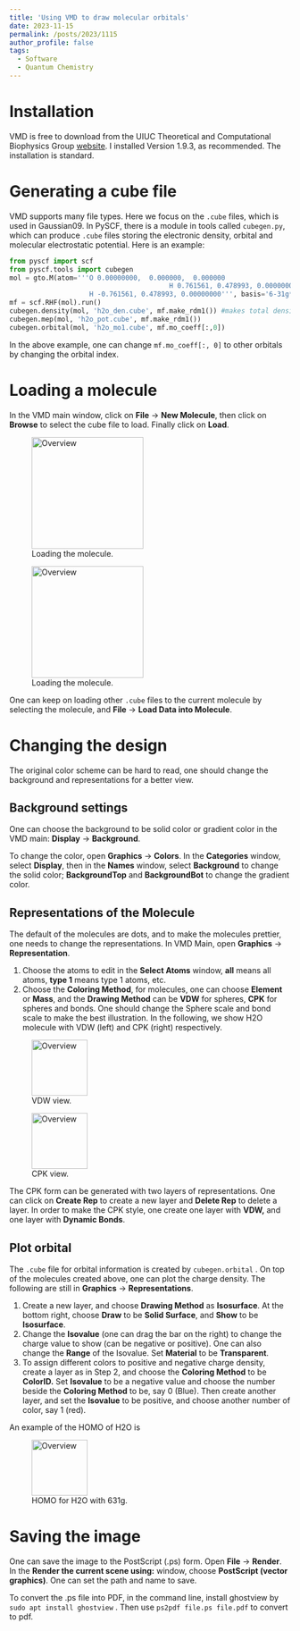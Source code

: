 ```yaml
---
title: 'Using VMD to draw molecular orbitals'
date: 2023-11-15
permalink: /posts/2023/1115
author_profile: false
tags:
  - Software
  - Quantum Chemistry
---
```


# Installation

VMD is free to download from the UIUC Theoretical and Computational Biophysics Group [website](https://www.ks.uiuc.edu/Development/Download/download.cgi?PackageName=VMD). I installed Version 1.9.3, as recommended. The installation is standard. 

# Generating a cube file

VMD supports many file types. Here we focus on the `.cube` files, which is used in Gaussian09. In PySCF, there is a module in tools called `cubegen.py`, which can produce `.cube` files storing the electronic density, orbital and molecular electrostatic potential. Here is an example:

```python
from pyscf import scf
from pyscf.tools import cubegen
mol = gto.M(atom='''O 0.00000000,  0.000000,  0.000000
										H 0.761561, 0.478993, 0.00000000
                    H -0.761561, 0.478993, 0.00000000''', basis='6-31g*')
mf = scf.RHF(mol).run()
cubegen.density(mol, 'h2o_den.cube', mf.make_rdm1()) #makes total density
cubegen.mep(mol, 'h2o_pot.cube', mf.make_rdm1())
cubegen.orbital(mol, 'h2o_mo1.cube', mf.mo_coeff[:,0])
```

In the above example, one can change `mf.mo_coeff[:, 0]` to other orbitals by changing the orbital index. 

# Loading a molecule

In the VMD main window, click on **File** → **New Molecule**, then click on **Browse** to select the cube file to load. Finally click on **Load**.

<figure>
  <img
  src="../../images/posts/vmd/fig1.png"
  alt="Overview"
  width="200">
  <figcaption>Loading the molecule.</figcaption>
</figure>
<figure>
  <img
  src="../../images/posts/vmd/fig2.png"
  alt="Overview"
  width="200">
  <figcaption>Loading the molecule.</figcaption>
</figure>


One can keep on loading other `.cube` files to the current molecule by selecting the molecule, and **File** → **Load Data into Molecule**.

# Changing the design

The original color scheme can be hard to read, one should change the background and representations for a better view. 

## Background settings

One can choose the background to be solid color or gradient color in the VMD main: **Display** → **Background**.

To change the color, open **Graphics** → **Colors**. In the **Categories** window, select **Display**, then in the **Names** window, select **Background** to change the solid color; **BackgroundTop** and **BackgroundBot** to change the gradient color.  

## Representations of the Molecule

The default of the molecules are dots, and to make the molecules prettier, one needs to change the representations. In VMD Main, open **Graphics** → **Representation**. 

1. Choose the atoms to edit in the **Select Atoms** window, **all** means all atoms, **type 1** means type 1 atoms, etc.
2. Choose the **Coloring Method**, for molecules, one can choose **Element** or **Mass**, and the **Drawing Method** can be **VDW** for spheres,  **CPK** for spheres and bonds. One should change the Sphere scale and bond scale to make the best illustration. In the following, we show H2O molecule with VDW (left) and CPK (right) respectively.

<figure>
  <img
  src="../../images/posts/vmd/fig3.png"
  alt="Overview"
  width="100">
  <figcaption>VDW view.</figcaption>
</figure>

<figure>
  <img
  src="../../images/posts/vmd/fig4.png"
  alt="Overview"
  width="100">
  <figcaption>CPK view.</figcaption>
</figure>


The CPK form can be generated with two layers of representations. One can click on **Create Rep** to create a new layer and **Delete Rep** to delete a layer. In order to make the CPK style, one create one layer with **VDW,** and one layer with **Dynamic Bonds**. 

## Plot orbital

The `.cube` file for orbital information is created by `cubegen.orbital` . On top of the molecules created above, one can plot the charge density. The following are still in **Graphics** → **Representations**.

1. Create a new layer, and choose **Drawing Method** as **Isosurface**. At the bottom right, choose **Draw** to be **Solid Surface**, and **Show** to be **Isosurface**. 
2. Change the **Isovalue** (one can drag the bar on the right) to change the charge value to show (can be negative or positive). One can also change the **Range** of the Isovalue. Set **Material** to be **Transparent**.
3. To assign different colors to positive and negative charge density, create a layer as in Step 2, and choose the **Coloring Method** to be **ColorID.** Set **Isovalue** to be a negative value and choose the number beside the **Coloring Method** to be, say 0 (Blue). Then create another layer, and set the **Isovalue** to be positive, and choose another number of color, say 1 (red). 

An example of the HOMO of H2O is 

<figure>
  <img
  src="../../images/posts/vmd/fig5.png"
  alt="Overview"
  width="100">
  <figcaption>HOMO for H2O with 631g.</figcaption>
</figure>

# Saving the image

One can save the image to the PostScript (.ps) form. Open **File** → **Render**. In the **Render the current scene using:** window, choose **PostScript (vector graphics)**. One can set the path and name to save.

To convert the .ps file into PDF, in the command line, install ghostview by `sudo apt install ghostview` . Then use `ps2pdf file.ps file.pdf` to convert to pdf.